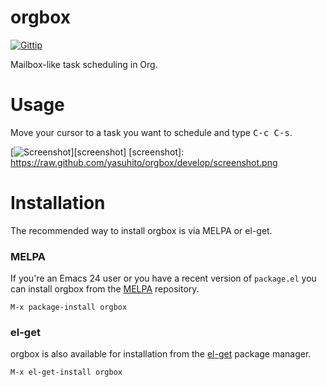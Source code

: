 orgbox
======
[![Gittip](http://img.shields.io/gittip/yasuhito.svg)][gittip]

Mailbox-like task scheduling in Org.

[gittip]: https://www.gittip.com/yasuhito/


Usage
=====

Move your cursor to a task you want to schedule and type <kbd>C-c C-s</kbd>.

[![Screenshot](https://raw.github.com/yasuhito/orgbox/develop/screenshot.png)][screenshot]
[screenshot]: https://raw.github.com/yasuhito/orgbox/develop/screenshot.png


Installation
============

The recommended way to install orgbox is via MELPA or el-get.

### MELPA

If you're an Emacs 24 user or you have a recent version of
`package.el` you can install orgbox from the
[MELPA](http://melpa.milkbox.net) repository.

`M-x package-install orgbox`

### el-get

orgbox is also available for installation from the
[el-get](https://github.com/dimitri/el-get) package manager.

`M-x el-get-install orgbox`
